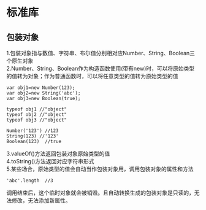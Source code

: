 # 标准库
## 包装对象
1.包装对象指与数值、字符串、布尔值分别相对应Number、String、Boolean三个原生对象   
2.Number、String、Boolean作为构造函数使用(带有new)时，可以将原始类型的值转为对象；作为普通函数时，可以将任意类型的值转为原始类型的值  
```
var obj1=new Number(123);
var obj2=new String('abc');
var obj3=new Boolean(true);

typeof obj1 //"object"
typeof obj2 //"object"
typeof obj3 //"object"

Number('123') //123
String(123) //'123'
Boolean(123)  //true
```
3.valueOf()方法返回包装对象原始类型的值  
4.toString()方法返回对应字符串形式  
5.某些场合，原始类型的值会自动当作包装对象用，调用包装对象的属性和方法
```
'abc'.length  //3
```
调用结束后，这个临时对象就会被销毁。且自动转换生成的包装对象是只读的，无法修改，无法添加新属性。  
